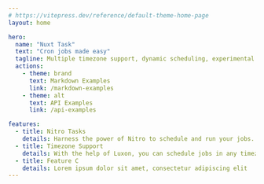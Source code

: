 ```yaml
---
# https://vitepress.dev/reference/default-theme-home-page
layout: home

hero:
  name: "Nuxt Task"
  text: "Cron jobs made easy"
  tagline: Multiple timezone support, dynamic scheduling, experimental Nitro Task integration, and more.
  actions:
    - theme: brand
      text: Markdown Examples
      link: /markdown-examples
    - theme: alt
      text: API Examples
      link: /api-examples

features:
  - title: Nitro Tasks
    details: Harness the power of Nitro to schedule and run your jobs. Manage your tasks in Nuxt DevTools.
  - title: Timezone Support
    details: With the help of Luxon, you can schedule jobs in any timezone. DST? No problem.
  - title: Feature C
    details: Lorem ipsum dolor sit amet, consectetur adipiscing elit
---
```



